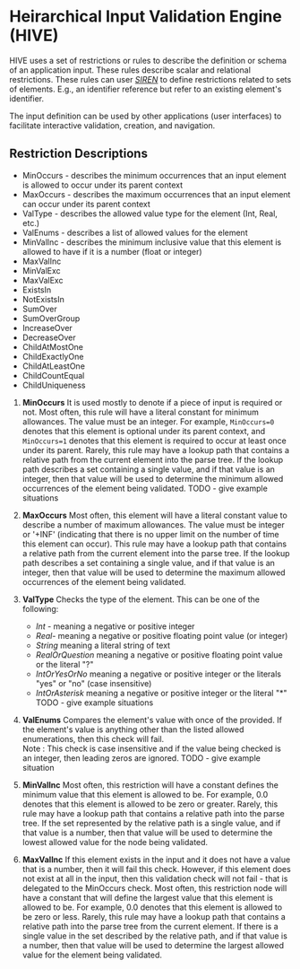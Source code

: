 # Heirarchical Input Validation Engine (HIVE) 
HIVE uses a set of restrictions or rules to describe the definition or schema of an application input. 
These rules describe scalar and relational restrictions. These rules can user [_SIREN_](/waspsiren/README.md)
to define restrictions related to sets of elements. E.g., an identifier reference but refer to an existing
element's identifier.

The input definition can be used by other applications (user interfaces) to facilitate interactive validation,
creation, and navigation.


## Restriction Descriptions


* MinOccurs - describes the minimum occurrences that an input element is allowed to occur under its parent context
* MaxOccurs - describes the maximum occurrences that an input element can occur under its parent context
* ValType - describes the allowed value type for the element (Int, Real, etc.)
* ValEnums - describes a list of allowed values for the element 
* MinValInc - describes the minimum inclusive value that this element is allowed to have if it is a number (float or integer)
* MaxValInc 
* MinValExc 
* MaxValExc 
* ExistsIn 
* NotExistsIn 
* SumOver 
* SumOverGroup 
* IncreaseOver 
* DecreaseOver 
* ChildAtMostOne 
* ChildExactlyOne 
* ChildAtLeastOne 
* ChildCountEqual 
* ChildUniqueness 
 


1. __MinOccurs__ It is used mostly to denote if a piece of input is required or not.
Most often, this rule will have a literal constant for minimum allowances.  The value 
must be an integer. For example, `MinOccurs=0` denotes that this element is optional 
under its parent context, and `MinOccurs=1` denotes that this element is required to
occur at least once under its parent. Rarely, this rule may have a lookup path that 
contains a relative path from the current element into the parse tree.  If the lookup
path describes a set containing a single value, and if that value is an integer, then
that value will be used to determine the minimum allowed occurrences of the element being validated.
TODO - give example situations
 

2. __MaxOccurs__ Most often, this element will have a literal constant value to describe
a  number of maximum allowances.  The value  must be integer or '+INF' (indicating that
there is no upper limit on the number of time this element can occur). This rule may have
a  lookup path that contains a relative path from the current element into the parse tree.
If the lookup path describes a set containing a single value, and if that value is an integer,
then that value will be used to determine the maximum allowed occurrences of the element being
validated.

 

3. __ValType__  Checks the type of the element. This can be one of the following: 
	* _Int_ - meaning a negative or positive integer
	* _Real_- meaning a negative or positive floating point value (or integer)
	* _String_ meaning a literal string of text
	* _RealOrQuestion_ meaning a negative or positive floating point value or the literal "?"
	* _IntOrYesOrNo_ meaning a negative or positive integer or the literals "yes" or "no" (case insensitive)
	* _IntOrAsterisk_ meaning a negative or positive integer or the literal "*"
TODO - give example situations 

4. __ValEnums__ Compares the element's value with once of the provided. If the element's
value is anything other than the listed allowed enumerations, then this check will fail.  
Note : This check is case insensitive and if the value being checked is an integer, 
then leading zeros are ignored.
TODO - give example situation

5. __MinValInc__ Most often, this restriction will have a constant defines the minimum 
value that this element is allowed to be.  For example, 0.0 denotes that this element
is allowed to be zero or greater.  Rarely, this rule may have a lookup path that contains
a relative path into the parse tree.  If the set represented by the relative path is a single
value, and if that value is a number, then that value will be used to determine the lowest
allowed value for the node being validated.

6. __MaxValInc__  If this element exists in the input and it does not have
a value that is a number, then it will fail this check.  However, if this element does not
exist at all in the input, then this validation check will not fail - that is delegated
to the MinOccurs check.  Most often, this restriction node will have a constant that will 
define the largest value that this element is allowed to be.  For example, 0.0 denotes that
this element is allowed to be zero or less. Rarely, this rule may have a lookup path that 
contains a relative path into the parse tree from the current element.  If there is a single
value in the set described by the relative path, and if that value is a number, then that
value will be used to determine the largest allowed value for the element being validated.


